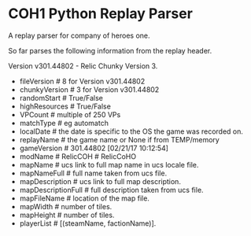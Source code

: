 # COH1 Python Replay Parser

A replay parser for company of heroes one. 

So far parses the following information from the replay header.

Version v301.44802 - Relic Chunky Version 3.

* fileVersion         # 8 for Version v301.44802 
* chunkyVersion       # 3 for Version v301.44802 
* randomStart         # True/False 
* highResources       # True/False 
* VPCount             # multiple of 250 VPs 
* matchType           # eg automatch 
* localDate           # the date is specific to the OS the game was  recorded on. 
* replayName          # the game name or None if from TEMP/memory 
* gameVersion         # 301.44802 [02/21/17 10:12:54] 
* modName             # RelicCOH # RelicCoHO 
* mapName             # ucs link to full map name in ucs locale file. 
* mapNameFull         # full name taken from ucs file. 
* mapDescription      # ucs link to full map description. 
* mapDescriptionFull  # full description taken from ucs file. 
* mapFileName         # location of the map file. 
* mapWidth            # number of tiles. 
* mapHeight           # number of tiles. 
* playerList          # [(steamName, factionName)]. 


